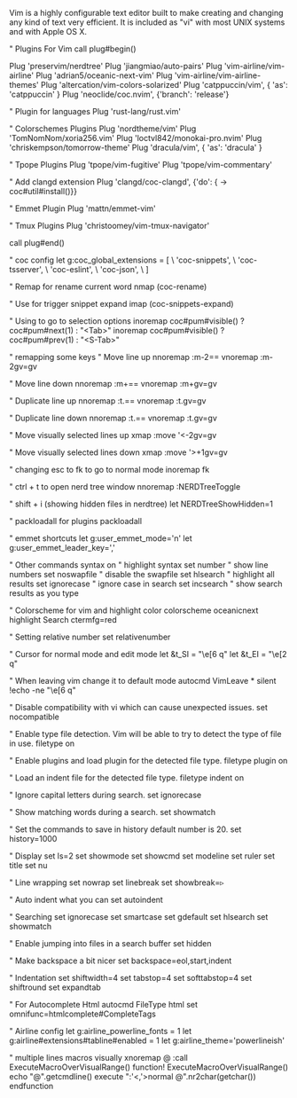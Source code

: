 Vim is a highly configurable text editor built to make creating and changing any kind of text very efficient. It is included as "vi" with most UNIX systems and with Apple OS X.

" Plugins For Vim
call plug#begin()

Plug 'preservim/nerdtree'
Plug 'jiangmiao/auto-pairs'
Plug 'vim-airline/vim-airline'
Plug 'adrian5/oceanic-next-vim'
Plug 'vim-airline/vim-airline-themes'
Plug 'altercation/vim-colors-solarized'
Plug 'catppuccin/vim', { 'as': 'catppuccin' }
Plug 'neoclide/coc.nvim', {'branch': 'release'}

" Plugin for languages
Plug 'rust-lang/rust.vim'

" Colorschemes Plugins
Plug 'nordtheme/vim'
Plug 'TomNomNom/xoria256.vim'
Plug 'loctvl842/monokai-pro.nvim'
Plug 'chriskempson/tomorrow-theme'
Plug 'dracula/vim', { 'as': 'dracula' }

" Tpope Plugins
Plug 'tpope/vim-fugitive'
Plug 'tpope/vim-commentary'

" Add clangd extension
Plug 'clangd/coc-clangd', {'do': { -> coc#util#install()}}

" Emmet Plugin
Plug 'mattn/emmet-vim'

" Tmux Plugins
Plug 'christoomey/vim-tmux-navigator'

call plug#end()

" coc config
let g:coc_global_extensions = [
  \ 'coc-snippets',
  \ 'coc-tsserver',
  \ 'coc-eslint',
  \ 'coc-json',
  \ ]

" Remap for rename current word
nmap <F2> <Plug>(coc-rename)

" Use <C-l> for trigger snippet expand
imap <C-l> <Plug>(coc-snippets-expand)

" Using <Tab> to go to selection options
inoremap <expr> <Tab> coc#pum#visible() ? coc#pum#next(1) : "\<Tab>"
inoremap <expr> <S-Tab> coc#pum#visible() ? coc#pum#prev(1) : "\<S-Tab>"

" remapping some keys
" Move line up
nnoremap <A-Up> :m-2<CR>==
vnoremap <A-Up> :m-2<CR>gv=gv

" Move line down
nnoremap <A-Down> :m+<CR>==
vnoremap <A-Down> :m+<CR>gv=gv

" Duplicate line up
nnoremap <C-A-Up> :t.<CR>==
vnoremap <C-A-Up> :t.<CR>gv=gv

" Duplicate line down
nnoremap <C-A-Down> :t.<CR>==
vnoremap <C-A-Down> :t.<CR>gv=gv

" Move visually selected lines up
xmap <A-Up> :move '<-2<CR>gv=gv

" Move visually selected lines down
xmap <A-Down> :move '>+1<CR>gv=gv

" changing esc to fk to go to normal mode
inoremap fk <ESC>

" ctrl + t to open nerd tree window
nnoremap <C-t> :NERDTreeToggle<CR>

" shift + i (showing hidden files in nerdtree)
let NERDTreeShowHidden=1

" packloadall for plugins
packloadall

" emmet shortcuts
let g:user_emmet_mode='n'
let g:user_emmet_leader_key=','

" Other commands
syntax on " highlight syntax
set number " show line numbers
set noswapfile " disable the swapfile
set hlsearch " highlight all results
set ignorecase " ignore case in search
set incsearch " show search results as you type

" Colorscheme for vim and highlight color
colorscheme oceanicnext
highlight Search ctermfg=red

" Setting relative number
set relativenumber

" Cursor for normal mode and edit mode
let &t_SI = "\e[6 q"
let &t_EI = "\e[2 q"

" When leaving vim change it to default mode
autocmd VimLeave * silent !echo -ne "\e[6 q"

" Disable compatibility with vi which can cause unexpected issues.
set nocompatible

" Enable type file detection. Vim will be able to try to detect the type of file in use.
filetype on

" Enable plugins and load plugin for the detected file type.
filetype plugin on

" Load an indent file for the detected file type.
filetype indent on

" Ignore capital letters during search.
set ignorecase

" Show matching words during a search.
set showmatch

" Set the commands to save in history default number is 20.
set history=1000

" Display
set ls=2
set showmode
set showcmd
set modeline
set ruler
set title
set nu

" Line wrapping
set nowrap
set linebreak
set showbreak=▹

" Auto indent what you can
set autoindent

" Searching
set ignorecase
set smartcase
set gdefault
set hlsearch
set showmatch

" Enable jumping into files in a search buffer
set hidden

" Make backspace a bit nicer
set backspace=eol,start,indent

" Indentation
set shiftwidth=4
set tabstop=4
set softtabstop=4
set shiftround
set expandtab

" For Autocomplete Html
autocmd FileType html set omnifunc=htmlcomplete#CompleteTags

" Airline config
let g:airline_powerline_fonts = 1
let g:airline#extensions#tabline#enabled = 1
let g:airline_theme='powerlineish'

" multiple lines macros visually
xnoremap @ :<C-u>call ExecuteMacroOverVisualRange()<CR>
function! ExecuteMacroOverVisualRange()
  echo "@".getcmdline()
  execute ":'<,'>normal @".nr2char(getchar())
endfunction
